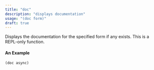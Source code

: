 ```yaml
---
title: "doc"
description: "displays documentation"
usage: "(doc form)"
draft: true
---
```


Displays the documentation for the specified form if any exists. This is a REPL-only function.

#### An Example

```scheme
(doc async)
```

